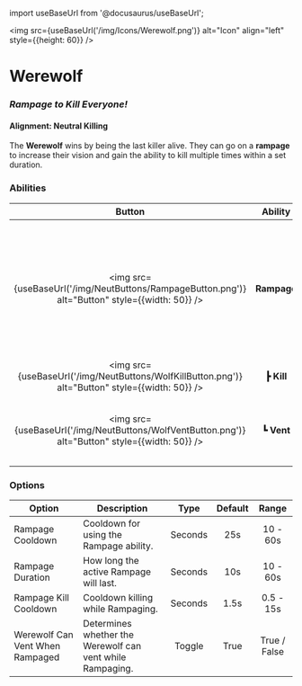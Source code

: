import useBaseUrl from '@docusaurus/useBaseUrl';

<img src={useBaseUrl('/img/Icons/Werewolf.png')} alt="Icon" align="left" style={{height: 60}} />

# Werewolf

### _Rampage to Kill Everyone!_

#### **Alignment:** Neutral Killing

The **Werewolf** wins by being the last killer alive. They can go on a **rampage** to increase their vision and gain the ability to kill multiple times within a set duration.

### Abilities

|                                              Button                                              |   Ability   |                                                   Description                                                    |           Type            |
| :----------------------------------------------------------------------------------------------: | :---------: | :--------------------------------------------------------------------------------------------------------------: | :-----------------------: |
| <img src={useBaseUrl('/img/NeutButtons/RampageButton.png')} alt="Button" style={{width: 50}} />  | **Rampage** | Go on a Rampage, gaining Impostor vision and the ability to kill multiple times with your reduced kill cooldown. |       Basic Ability       |
| <img src={useBaseUrl('/img/NeutButtons/WolfKillButton.png')} alt="Button" style={{width: 50}} /> | **┣ Kill**  |                                       Kill another player while Rampaging.                                       |    Player Interaction     |
| <img src={useBaseUrl('/img/NeutButtons/WolfVentButton.png')} alt="Button" style={{width: 50}} /> | **┗ Vent**  |                                If enabled, the Werewolf can vent while Rampaging.                                | Basic Ability, if enabled |

### Options

| Option                          | Description                                               |  Type   | Default |    Range     |
| ------------------------------- | --------------------------------------------------------- | :-----: | :-----: | :----------: |
| Rampage Cooldown                | Cooldown for using the Rampage ability.                   | Seconds |   25s   |   10 - 60s   |
| Rampage Duration                | How long the active Rampage will last.                    | Seconds |   10s   |   10 - 60s   |
| Rampage Kill Cooldown           | Cooldown killing while Rampaging.                         | Seconds |  1.5s   |  0.5 - 15s   |
| Werewolf Can Vent When Rampaged | Determines whether the Werewolf can vent while Rampaging. | Toggle  |  True   | True / False |
